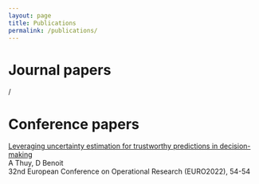 ```yaml
---
layout: page
title: Publications
permalink: /publications/
---
```


# Journal papers

/

# Conference papers

[Leveraging uncertainty estimation for trustworthy predictions in decision-making](https://biblio.ugent.be/publication/01H5M95ZCPSK1WQS5DJYR7HDBZ)\
A Thuy, D Benoit\
32nd European Conference on Operational Research (EURO2022), 54-54